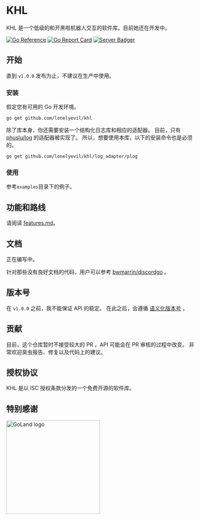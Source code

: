 # KHL

KHL 是一个低级的和开黑啦机器人交互的软件库。目前她还在开发中。

[![Go Reference](https://pkg.go.dev/badge/github.com/lonelyevil/khl.svg)](https://pkg.go.dev/github.com/lonelyevil/khl)
[![Go Report Card](https://goreportcard.com/badge/github.com/lonelyevil/khl)](https://goreportcard.com/report/github.com/lonelyevil/khl)
[![Server Badger](https://img.shields.io/badge/%E5%BC%80%E9%BB%91%E5%95%A6-%E4%BA%A4%E6%B5%81%E7%BE%A4-informational)](https://kaihei.co/r5s1WO)


## 开始

直到 `v1.0.0` 发布为止，不建议在生产中使用。

### 安装

假定您有可用的 Go 开发环境。

```go get github.com/lonelyevil/khl```

除了库本身，你还需要安装一个结构化日志库和相应的适配器。
目前，只有 [phuslu/log](https://github.com/phuslu/log) 的适配器被实现了。
所以，想要使用本库，以下的安装命令也是必须的。

```go get github.com/lonelyevil/khl/log_adapter/plog```

### 使用

参考`examples`目录下的例子。

## 功能和路线

请阅读 [features.md](features.md)。

## 文档

正在编写中。

针对那些没有良好文档的代码，用户可以参考 [bwmarrin/discordgo](https://github.com/bwmarrin/discordgo) 。

## 版本号

在 `v1.0.0` 之前，我不能保证 API 的稳定。
在此之后，会遵循 [语义化版本号](https://semver.org/) 。


## 贡献

目前，这个仓库暂时不接受较大的 PR ，API 可能会在 PR 审核的过程中改变。
非常欢迎臭虫报告、修复以及代码上的建议。

## 授权协议

KHL 是以 ISC 授权条款分发的一个免费开源的软件库。

## 特别感谢

<img alt="GoLand logo" src="https://resources.jetbrains.com/storage/products/company/brand/logos/GoLand.png" width="250">